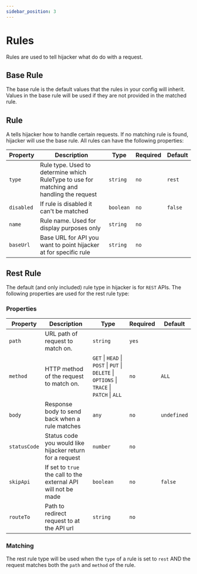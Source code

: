 ```yaml
---
sidebar_position: 3
---
```


# Rules
Rules are used to tell hijacker what do do with a request.

## Base Rule
The base rule is the default values that the rules in your config will inherit. Values in the base rule will be used if they are not provided in the matched rule.

## Rule
A tells hijacker how to handle certain requests. If no matching rule is found, hijacker will use the base rule. All rules can have the following properties:

| Property | Description | Type | Required | Default |
| -------- | ----------- | ---- | -------- | ------- |
| `type` | Rule type. Used to determine which RuleType to use for matching and handling the request | `string` | `no` | `rest` |
| `disabled` | If rule is disabled it can't be matched | `boolean` | `no` | `false` |
| `name` | Rule name. Used for display purposes only | `string` | `no` | |
| `baseUrl` | Base URL for API you want to point hijacker at for specific rule | `string` | `no` | |

## Rest Rule
The default (and only included) rule type in hijacker is for `REST` APIs. The following properties are used for the rest rule type:

### Properties
| Property | Description | Type | Required | Default |
| -------- | ----------- | ---- | -------- | ------- |
| `path` | URL path of request to match on. | `string` | `yes` | |
| `method` | HTTP method of the request to match on. | `GET` \| `HEAD` \| `POST` \| `PUT` \| `DELETE` \| `OPTIONS` \| `TRACE` \| `PATCH` \| `ALL` | `no` | `ALL` |
| `body` | Response body to send back when a rule matches | `any` | `no` | `undefined` |
| `statusCode` | Status code you would like hijacker return for a request | `number` | `no` | |
| `skipApi` | If set to `true` the call to the external API will not be made | `boolean` | `no` | `false` |
| `routeTo` | Path to redirect request to at the API url | `string` | `no` | |

### Matching
The rest rule type will be used when the `type` of a rule is set to `rest` AND the request matches both the `path` and `method` of the rule.